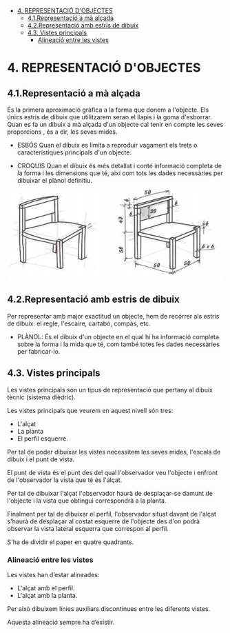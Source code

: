 - [4. REPRESENTACIÓ D'OBJECTES](#4-representaci%c3%93-dobjectes)
  - [4.1.Representació a mà alçada](#41representaci%c3%b3-a-m%c3%a0-al%c3%a7ada)
  - [4.2.Representació amb estris de dibuix](#42representaci%c3%b3-amb-estris-de-dibuix)
  - [4.3. Vistes principals](#43-vistes-principals)
    - [Alineació entre les vistes](#alineaci%c3%b3-entre-les-vistes)

# 4. REPRESENTACIÓ D'OBJECTES

## 4.1.Representació a mà alçada

És la primera aproximació gràfica a la forma que donem a l'objecte. Els únics estris de dibuix que utilitzarem seran el llapis i la goma d'esborrar. Quan es fa un dibuix a mà alçada d'un objecte cal tenir en compte les seves proporcions , és a dir, les seves mides.

- ESBÓS Quan el dibuix es limita a reproduir vagament els trets o característiques principals d'un
objecte.

- CROQUIS Quan el dibuix és més detallat i conté informació completa de la forma i les
dimensions que té, així com tots les dades necessàries per dibuixar el plànol definitiu.

![](img/2019-10-10-08-33-31.png)

## 4.2.Representació amb estris de dibuix

Per representar amb major exactitud un objecte, hem de recórrer als estris de dibuix: el regle,
l'escaire, cartabó, compàs, etc.

- PLÀNOL: És el dibuix d'un objecte en el qual hi ha informació completa sobre la forma i la mida
que té, com també totes les dades necessàries per fabricar-lo.

## 4.3. Vistes principals

Les vistes principals són un tipus de representació que pertany al dibuix tècnic (sistema dièdric).

Les vistes principals que veurem en aquest nivell són tres: 

- L'alçat
- La planta
- El perfil esquerre.

Per tal de poder dibuixar les vistes necessitem les seves mides, l'escala de dibuix i el punt de
vista.

El punt de vista és el punt des del qual l'observador veu l'objecte i enfront de l'observador la vista que té és l'alçat. 

Per tal de dibuixar l'alçat l'observador haurà de desplaçar-se damunt de l'objecte i la vista que obtingui correspondrà a la planta. 

Finalment per tal de dibuixar el perfil, l'observador situat davant de l'alçat s'haurà de desplaçar al costat esquerre de l'objecte des d'on podrà observar la vista lateral esquerra que correspon al perfil. 

S'ha de dividir el paper en quatre quadrants.

### Alineació entre les vistes

Les vistes han d’estar alineades: 

- L'alçat amb el perfil.
- L'alçat amb la planta.

Per això dibuixem línies auxiliars discontinues entre les diferents vistes.

Aquesta alineació sempre ha d’existir.
